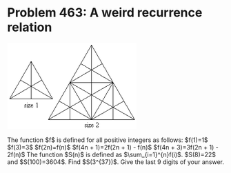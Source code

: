 # Problem 463: A weird recurrence relation

![problem](problem.gif)

The function \$f\$ is defined for all positive integers as follows:
\$f(1)=1\$ \$f(3)=3\$ \$f(2n)=f(n)\$ \$f(4n + 1)=2f(2n + 1) - f(n)\$
\$f(4n + 3)=3f(2n + 1) - 2f(n)\$ The function \$S(n)\$ is defined as
\$\\sum\_{i=1}\^{n}f(i)\$. \$S(8)=22\$ and \$S(100)=3604\$. Find
\$S(3\^{37})\$. Give the last 9 digits of your answer.